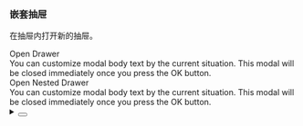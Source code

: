 ### 嵌套抽屉

在抽屉内打开新的抽屉。

<div class="cell-demo vp-raw">
  <yc-button
    type="primary"
    @click="handleClick"
    >Open Drawer</yc-button
  >
  <yc-drawer
    :visible="visible"
    :width="500"
    @ok="handleOk"
    @cancel="handleCancel"
    unmountOnClose>
    <template #title> Title </template>
    <div :style="{ marginBottom: '20px' }">
      You can customize modal body text by the current situation. This modal
      will be closed immediately once you press the OK button.
    </div>
    <yc-button
      type="primary"
      @click="handleNestedClick"
      >Open Nested Drawer</yc-button
    >
  </yc-drawer>
  <yc-drawer
    :visible="nestedVisible"
    @ok="handleNestedOk"
    @cancel="handleNestedCancel"
    unmountOnClose>
    <template #title> Title </template>
    <div>
      You can customize modal body text by the current situation. This modal
      will be closed immediately once you press the OK button.
    </div>
  </yc-drawer>
</div>

<script setup>
import { ref } from 'vue';
const visible = ref(false);
const nestedVisible = ref(false);

const handleClick = () => {
  visible.value = true;
};
const handleOk = () => {
  visible.value = false;
};
const handleCancel = () => {
  visible.value = false;
};
const handleNestedClick = () => {
  nestedVisible.value = true;
};
const handleNestedOk = () => {
  nestedVisible.value = false;
};
const handleNestedCancel = () => {
  nestedVisible.value = false;
};
</script>

<details>
<summary>
 <button class="code-btn"  >
    <icon-code />
 </button>
</summary>

```vue
<template>
  <yc-button
    type="primary"
    @click="handleClick"
    >Open Drawer</yc-button
  >
  <yc-drawer
    :visible="visible"
    :width="500"
    @ok="handleOk"
    @cancel="handleCancel"
    unmountOnClose>
    <template #title> Title </template>
    <div :style="{ marginBottom: '20px' }">
      You can customize modal body text by the current situation. This modal
      will be closed immediately once you press the OK button.
    </div>
    <yc-button
      type="primary"
      @click="handleNestedClick"
      >Open Nested Drawer</yc-button
    >
  </yc-drawer>
  <yc-drawer
    :visible="nestedVisible"
    @ok="handleNestedOk"
    @cancel="handleNestedCancel"
    unmountOnClose>
    <template #title> Title </template>
    <div>
      You can customize modal body text by the current situation. This modal
      will be closed immediately once you press the OK button.
    </div>
  </yc-drawer>
</template>

<script setup>
import { ref } from 'vue';
const visible = ref(false);
const nestedVisible = ref(false);

const handleClick = () => {
  visible.value = true;
};
const handleOk = () => {
  visible.value = false;
};
const handleCancel = () => {
  visible.value = false;
};
const handleNestedClick = () => {
  nestedVisible.value = true;
};
const handleNestedOk = () => {
  nestedVisible.value = false;
};
const handleNestedCancel = () => {
  nestedVisible.value = false;
};
</script>
```

</details>
